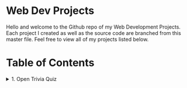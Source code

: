 # Web Dev Projects

Hello and welcome to the Github repo of my Web Development Projects. Each project I created as well as the source code are branched from this master file. Feel free to view all of my projects listed below.

# Table of Contents
<details>
<summary>1. Open Trivia Quiz</summary>
<h3>Overview</h3>

> This is a trivia quiz app. It asks quiestions about computer informations and you just have to pick you answers from the options provided. It uses its data from [Open Trivia Database](https://opentdb.com/) - an open source database

View it live from your browser. Deployed with github pages
<br>
View project source code.
</details>


